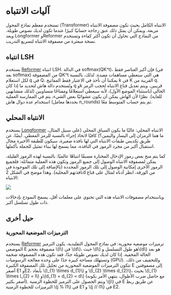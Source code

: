 # آليات الانتباه 

تستخدم معظم نماذج المحول (Transformer) الانتباه الكامل بحيث تكون مصفوفة الانتباه مربعة. ويمكن أن يمثل ذلك عنق زجاجة حسابيًا كبيرًا عندما تكون لديك نصوص طويلة. ويعد Longformer وReformer من النماذج التي تحاول أن تكون أكثر كفاءة وتستخدم نسخة مبعثرة من مصفوفة الانتباه لتسريع التدريب.

## انتباه LSH

يستخدم [Reformer](model_doc/reformer) انتباه LSH. في الدالة softmax(QK^t)، فإن أكبر العناصر فقط (في بعد softmax) من المصفوفة QK^t هي التي ستعطي مساهمات مفيدة. لذلك، بالنسبة لكل استعلام q في Q، يمكننا أن نأخذ في الاعتبار فقط المفاتيح k في K القريبة من q. وتُستخدم دالة هاش لتحديد ما إذا كان q وk قريبين. ويتم تعديل قناع الانتباه لحجب الرمز الحالي (باستثناء الموضع الأول)، لأنه سيعطي استعلامًا ومفتاحًا متساويين (لذلك متشابهين للغاية). نظرًا لأن الهاش يمكن أن يكون عشوائيًا بعض الشيء، يتم في الممارسة العملية استخدام عدة دوال هاش (يحددها معامل n_rounds) ثم يتم حساب المتوسط معًا.

## الانتباه المحلي

يستخدم [Longformer](model_doc/longformer) الانتباه المحلي: غالبًا ما يكون السياق المحلي (على سبيل المثال، ما هما الرمزان إلى اليسار واليمين؟) كافيًا لاتخاذ إجراء بالنسبة للرمز المعطى. أيضًا، عن طريق تكديس طبقات الانتباه التي لها نافذة صغيرة، سيكون للطبقة الأخيرة مجال استقبال أكبر من مجرد الرموز في النافذة، مما يسمح لها ببناء تمثيل للجملة بأكملها.

كما يتم منح بعض رموز الإدخال المختارة مسبقًا انتباهًا عالميًا: بالنسبة لهذه الرموز القليلة، يمكن لمصفوفة الانتباه الوصول إلى جميع الرموز وتكون هذه العملية متماثلة: فلجميع الرموز الأخرى إمكانية الوصول إلى تلك الرموز المحددة (بالإضافة إلى تلك الموجودة في نافذتهم المحلية). وهذا موضح في الشكل 2d من الورقة، انظر أدناه لمثال على قناع الانتباه:

<div class="flex justify-center">
    <img scale="50 %" align="center" src="https://huggingface.co/datasets/huggingface/documentation-images/resolve/main/local_attention_mask.png"/>
</div>

وباستخدام مصفوفات الانتباه هذه التي تحتوي على معلمات أقل، يسمح النموذج بإدخالات ذات طول تسلسل أكبر.

## حيل أخرى

### الترميزات الموضعية المحورية

يستخدم [Reformer](model_doc/reformer) ترميزات موضعية محورية: في نماذج المحول التقليدية، يكون الترميز الموضعي E مصفوفة بحجم \\(l\\) في \\(d\\)، حيث \\(l\\) هو طول التسلسل و\\(d\\) هو بعد الحالة المخفية. إذا كان لديك نصوص طويلة جدًا، فقد تكون هذه المصفوفة ضخمة وتستهلك مساحة كبيرة جدًا على وحدة معالجة الرسوميات (GPU). وللتخفيف من ذلك، تتكون الترميزات الموضعية المحورية من تحليل تلك المصفوفة الكبيرة E إلى مصفوفتين أصغر E1 وE2، بأبعاد \\(l_{1} \times d_{1}\\) و \\(l_{2} \times d_{2}\\)، بحيث \\(l_{1} \times l_{2} = l\\) و\\(d_{1} + d_{2} = d\\) (مع حاصل ضرب الأطوال، ينتهي الأمر بكونه أصغر بكثير). ويتم الحصول على الترميز للخطوة الزمنية \\(j\\) في E عن طريق ربط الترميزات للخطوة الزمنية \\(j \% l1\\) في E1 و \\(j // l1\\) في E2.
